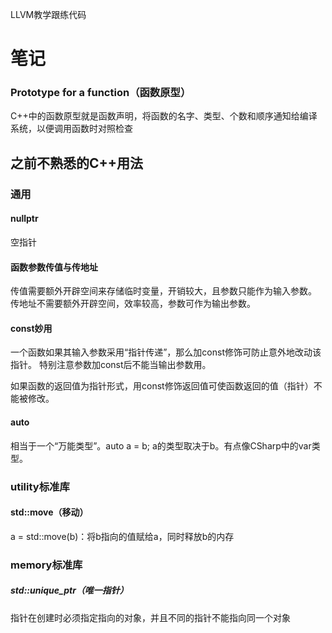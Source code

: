 LLVM教学跟练代码

# 笔记
### Prototype for a function（函数原型）
C++中的函数原型就是函数声明，将函数的名字、类型、个数和顺序通知给编译系统，以便调用函数时对照检查
## 之前不熟悉的C++用法
### 通用
#### nullptr
空指针
#### 函数参数传值与传地址
传值需要额外开辟空间来存储临时变量，开销较大，且参数只能作为输入参数。
传地址不需要额外开辟空间，效率较高，参数可作为输出参数。
#### const妙用
一个函数如果其输入参数采用“指针传递”，那么加const修饰可防止意外地改动该指针。
特别注意参数加const后不能当输出参数用。

如果函数的返回值为指针形式，用const修饰返回值可使函数返回的值（指针）不能被修改。
#### auto
相当于一个“万能类型”。auto a = b; a的类型取决于b。有点像CSharp中的var类型。
### utility标准库
#### std::move（移动）
a = std::move(b)：将b指向的值赋给a，同时释放b的内存
### memory标准库
##### std::unique_ptr（唯一指针）
指针在创建时必须指定指向的对象，并且不同的指针不能指向同一个对象
